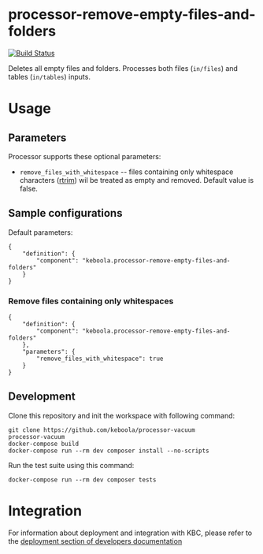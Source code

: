 # processor-remove-empty-files-and-folders

[![Build Status](https://travis-ci.com/keboola/processor-remove-empty-files-and-folders.svg?branch=master)](https://travis-ci.com/keboola/processor-remove-empty-files-and-folders)

Deletes all empty files and folders. Processes both files (`in/files`) and tables (`in/tables`) inputs.

# Usage


## Parameters

Processor supports these optional parameters:

 - `remove_files_with_whitespace` -- files containing only whitespace characters ([rtrim](https://www.php.net/manual/en/function.rtrim.php)) wil be treated as empty and removed. Default value is false.

## Sample configurations

Default parameters:

```
{  
    "definition": {
        "component": "keboola.processor-remove-empty-files-and-folders"
    }
}
```

### Remove files containing only whitespaces

```
{
    "definition": {
        "component": "keboola.processor-remove-empty-files-and-folders"
    },
    "parameters": {
        "remove_files_with_whitespace": true
    }
}

```

## Development
 
Clone this repository and init the workspace with following command:

```
git clone https://github.com/keboola/processor-vacuum
processor-vacuum
docker-compose build
docker-compose run --rm dev composer install --no-scripts
```

Run the test suite using this command:

```
docker-compose run --rm dev composer tests
```
 
# Integration

For information about deployment and integration with KBC, please refer to the [deployment section of developers documentation](https://developers.keboola.com/extend/component/deployment/) 
